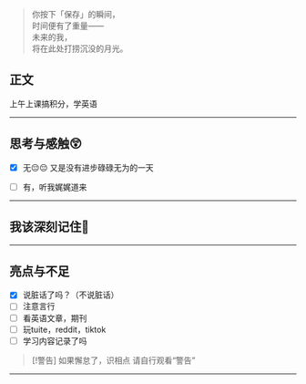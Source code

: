 > 你按下「保存」的瞬间，  
> 时间便有了重量——  
> 未来的我，  
> 将在此处打捞沉没的月光。  

## 正文
上午上课搞积分，学英语


---
## 思考与感触😲
- [x] 无😔😔
 又是没有进步碌碌无为的一天
- [ ] 有，听我娓娓道来


---
## 我该深刻记住🦊


---
## 亮点与不足
- [x] 说脏话了吗？（不说脏话）
- [ ] 注意言行
- [ ] 看英语文章，期刊
- [ ] 玩tuite，reddit，tiktok
- [ ] 学习内容记录了吗

> [!警告]
> 如果懈怠了，识相点
> 请自行观看“警告”

---


